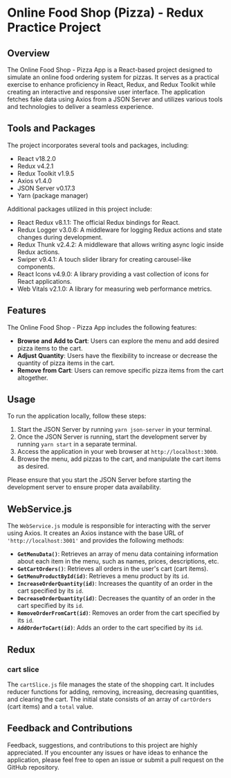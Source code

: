 # Online Food Shop (Pizza) - Redux Practice Project

## Overview
The Online Food Shop - Pizza App is a React-based project designed to simulate an online food ordering system for pizzas. It serves as a practical exercise to enhance proficiency in React, Redux, and Redux Toolkit while creating an interactive and responsive user interface. The application fetches fake data using Axios from a JSON Server and utilizes various tools and technologies to deliver a seamless experience.

## Tools and Packages
The project incorporates several tools and packages, including:
- React v18.2.0
- Redux v4.2.1
- Redux Toolkit v1.9.5
- Axios v1.4.0
- JSON Server v0.17.3
- Yarn (package manager)

Additional packages utilized in this project include:
- React Redux v8.1.1: The official Redux bindings for React.
- Redux Logger v3.0.6: A middleware for logging Redux actions and state changes during development.
- Redux Thunk v2.4.2: A middleware that allows writing async logic inside Redux actions.
- Swiper v9.4.1: A touch slider library for creating carousel-like components.
- React Icons v4.9.0: A library providing a vast collection of icons for React applications.
- Web Vitals v2.1.0: A library for measuring web performance metrics.

## Features
The Online Food Shop - Pizza App includes the following features:

- **Browse and Add to Cart**: Users can explore the menu and add desired pizza items to the cart.
- **Adjust Quantity**: Users have the flexibility to increase or decrease the quantity of pizza items in the cart.
- **Remove from Cart**: Users can remove specific pizza items from the cart altogether.

## Usage
To run the application locally, follow these steps:
1. Start the JSON Server by running `yarn json-server` in your terminal.
2. Once the JSON Server is running, start the development server by running `yarn start` in a separate terminal.
3. Access the application in your web browser at `http://localhost:3000`.
4. Browse the menu, add pizzas to the cart, and manipulate the cart items as desired.

Please ensure that you start the JSON Server before starting the development server to ensure proper data availability.

## WebService.js

The `WebService.js` module is responsible for interacting with the server using Axios. It creates an Axios instance with the base URL of `'http://localhost:3001'` and provides the following methods:

- **`GetMenuData()`**: Retrieves an array of menu data containing information about each item in the menu, such as names, prices, descriptions, etc.
- **`GetCartOrders()`**: Retrieves all orders in the user's cart (cart items).
- **`GetMenuProductById(id)`**: Retrieves a menu product by its `id`.
- **`IncreaseOrderQuantity(id)`**: Increases the quantity of an order in the cart specified by its `id`.
- **`DecreaseOrderQuantity(id)`**: Decreases the quantity of an order in the cart specified by its `id`.
- **`RemoveOrderFromCart(id)`**: Removes an order from the cart specified by its `id`.
- **`AddOrderToCart(id)`**: Adds an order to the cart specified by its `id`.
## Redux
### cart slice
The `cartSlice.js` file manages the state of the shopping cart. It includes reducer functions for adding, removing, increasing, decreasing quantities, and clearing the cart. The initial state consists of an array of `cartOrders` (cart items) and a `total` value.

## Feedback and Contributions

Feedback, suggestions, and contributions to this project are highly appreciated. If you encounter any issues or have ideas to enhance the application, please feel free to open an issue or submit a pull request on the GitHub repository.
